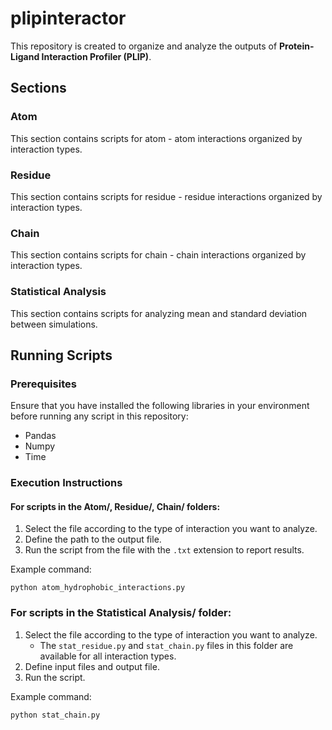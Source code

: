 # plipinteractor

This repository is created to organize and analyze the outputs of **Protein-Ligand Interaction Profiler (PLIP)**.

## Sections

### Atom
This section contains scripts for atom - atom interactions organized by interaction types.

### Residue
This section contains scripts for residue - residue interactions organized by interaction types.

### Chain
This section contains scripts for chain - chain interactions organized by interaction types.

### Statistical Analysis
This section contains scripts for analyzing mean and standard deviation between simulations.

## Running Scripts

### Prerequisites
Ensure that you have installed the following libraries in your environment before running any script in this repository:

- Pandas
- Numpy
- Time

### Execution Instructions

#### For scripts in the **Atom/**, **Residue/**, **Chain/** folders:
1. Select the file according to the type of interaction you want to analyze.
2. Define the path to the output file.
3. Run the script from the file with the `.txt` extension to report results.

Example command:

    python atom_hydrophobic_interactions.py

### For scripts in the **Statistical Analysis/** folder:

1. Select the file according to the type of interaction you want to analyze.
   - The `stat_residue.py` and `stat_chain.py` files in this folder are available for all interaction types.
2. Define input files and output file.
3. Run the script.

Example command:

    python stat_chain.py
